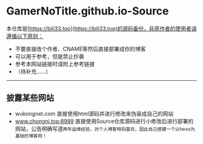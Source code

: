 # GamerNoTitle.github.io-Source

本仓库是[https://bili33.top](https://bili33.top)的源码备份，非原作者的使用者请遵循以下原则：

- 不要直接改个作者、CNAME等然后直接部署成你的博客
- 可以用于参考，但是禁止抄袭
- 参考本网站链接时请附上参考链接
- （待补充……）

---

## 披露某些网站

- wukongnet.com 直接使用html源码并进行修改来伪装成自己的网站
- www.chongni.top:8989 直接使用Source仓库源码进行小修改后进行部署的网站，公告明确写道`两年运维经验，对个人博客特别喜欢，因此自己搭建一个以hexo为基础的博客网！`

